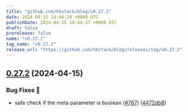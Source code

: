 ```yaml
---
title: "github.com/hbstack/blog/v0.27.2"
date: 2024-04-15 14:44:24 +0000 UTC
publishDate: 2024-04-15 14:44:37 +0000 UTC
draft: false
prerelease: false
name: "v0.27.2"
tag_name: "v0.27.2"
release_url: "https://github.com/hbstack/blog/releases/tag/v0.27.2"
---
```


## [0.27.2](https://github.com/hbstack/blog/compare/v0.27.1...v0.27.2) (2024-04-15)


### Bug Fixes 🐞

* safe check if the meta parameter is boolean ([#767](https://github.com/hbstack/blog/issues/767)) ([4472db8](https://github.com/hbstack/blog/commit/4472db8be8497f3d0cfe400e4f84dcfbe0d1a729))
